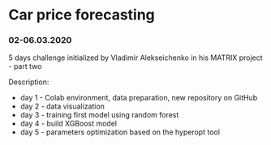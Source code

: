 
# Car price forecasting

### 02-06.03.2020

5 days challenge initialized by Vladimir Alekseichenko in his MATRIX project - part two

Description:
* day 1 - Colab environment, data preparation, new repository on GitHub
* day 2 - data visualization 
* day 3 - training first model using random forest
* day 4 - build XGBoost model 
* day 5 - parameters optimization based on the hyperopt tool

